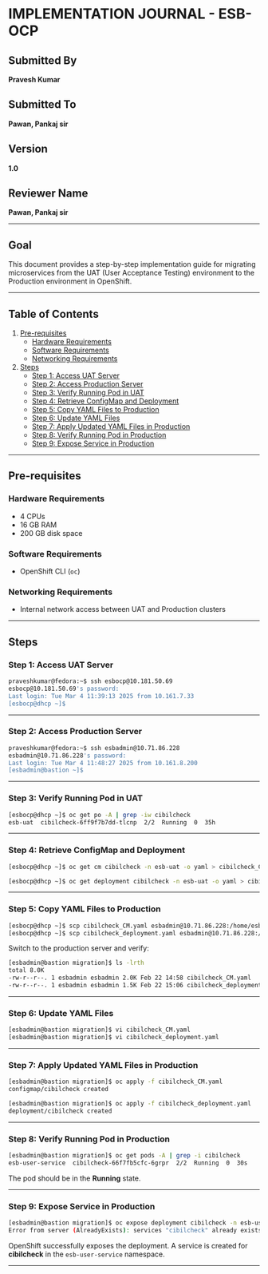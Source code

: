 # IMPLEMENTATION JOURNAL - ESB-OCP

## Submitted By
**Pravesh Kumar**

## Submitted To
**Pawan, Pankaj sir**

## Version
**1.0**

## Reviewer Name
**Pawan, Pankaj sir**

---

## Goal
This document provides a step-by-step implementation guide for migrating microservices from the UAT (User Acceptance Testing) environment to the Production environment in OpenShift.

---

## Table of Contents

1. [Pre-requisites](#pre-requisites)
   - [Hardware Requirements](#hardware-requirements)
   - [Software Requirements](#software-requirements)
   - [Networking Requirements](#networking-requirements)
2. [Steps](#steps)
   - [Step 1: Access UAT Server](#step-1-access-uat-server)
   - [Step 2: Access Production Server](#step-2-access-production-server)
   - [Step 3: Verify Running Pod in UAT](#step-3-verify-running-pod-in-uat)
   - [Step 4: Retrieve ConfigMap and Deployment](#step-4-retrieve-configmap-and-deployment)
   - [Step 5: Copy YAML Files to Production](#step-5-copy-yaml-files-to-production)
   - [Step 6: Update YAML Files](#step-6-update-yaml-files)
   - [Step 7: Apply Updated YAML Files in Production](#step-7-apply-updated-yaml-files-in-production)
   - [Step 8: Verify Running Pod in Production](#step-8-verify-running-pod-in-production)
   - [Step 9: Expose Service in Production](#step-9-expose-service-in-production)

---

## Pre-requisites

### Hardware Requirements
- 4 CPUs  
- 16 GB RAM  
- 200 GB disk space  

### Software Requirements
- OpenShift CLI (`oc`)  

### Networking Requirements
- Internal network access between UAT and Production clusters  

---

## Steps

### Step 1: Access UAT Server
```sh
praveshkumar@fedora:~$ ssh esbocp@10.181.50.69
esbocp@10.181.50.69's password: 
Last login: Tue Mar 4 11:39:13 2025 from 10.161.7.33
[esbocp@dhcp ~]$
```

---

### Step 2: Access Production Server
```sh
praveshkumar@fedora:~$ ssh esbadmin@10.71.86.228
esbadmin@10.71.86.228's password: 
Last login: Tue Mar 4 11:48:27 2025 from 10.161.8.200
[esbadmin@bastion ~]$
```

---

### Step 3: Verify Running Pod in UAT
```sh
[esbocp@dhcp ~]$ oc get po -A | grep -iw cibilcheck
esb-uat  cibilcheck-6ff9f7b7dd-tlcnp  2/2  Running  0  35h
```

---

### Step 4: Retrieve ConfigMap and Deployment
```sh
[esbocp@dhcp ~]$ oc get cm cibilcheck -n esb-uat -o yaml > cibilcheck_CM.yaml

[esbocp@dhcp ~]$ oc get deployment cibilcheck -n esb-uat -o yaml > cibilcheck_deployment.yaml
```

---

### Step 5: Copy YAML Files to Production
```sh
[esbocp@dhcp ~]$ scp cibilcheck_CM.yaml esbadmin@10.71.86.228:/home/esbadmin/migration/
[esbocp@dhcp ~]$ scp cibilcheck_deployment.yaml esbadmin@10.71.86.228:/home/esbadmin/migration/
```
Switch to the production server and verify:
```sh
[esbadmin@bastion migration]$ ls -lrth
total 8.0K
-rw-r--r--. 1 esbadmin esbadmin 2.0K Feb 22 14:58 cibilcheck_CM.yaml
-rw-r--r--. 1 esbadmin esbadmin 1.5K Feb 22 15:06 cibilcheck_deployment.yaml
```

---

### Step 6: Update YAML Files
```sh
[esbadmin@bastion migration]$ vi cibilcheck_CM.yaml 
[esbadmin@bastion migration]$ vi cibilcheck_deployment.yaml 
```

---

### Step 7: Apply Updated YAML Files in Production
```sh
[esbadmin@bastion migration]$ oc apply -f cibilcheck_CM.yaml 
configmap/cibilcheck created

[esbadmin@bastion migration]$ oc apply -f cibilcheck_deployment.yaml 
deployment/cibilcheck created
```

---

### Step 8: Verify Running Pod in Production
```sh
[esbadmin@bastion migration]$ oc get pods -A | grep -i cibilcheck
esb-user-service  cibilcheck-66f7fb5cfc-6grpr  2/2  Running  0  30s
```
The pod should be in the **Running** state.

---

### Step 9: Expose Service in Production
```sh
[esbadmin@bastion migration]$ oc expose deployment cibilcheck -n esb-user-service
Error from server (AlreadyExists): services "cibilcheck" already exists
```
OpenShift successfully exposes the deployment. A service is created for **cibilcheck** in the `esb-user-service` namespace.

---
